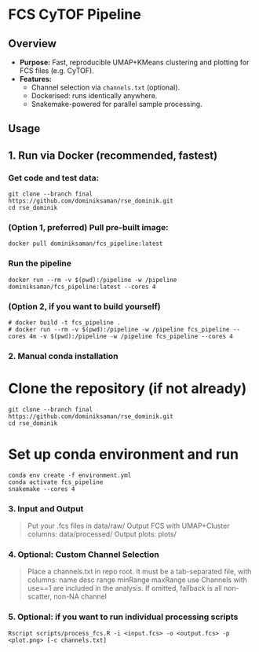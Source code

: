 # FCS CyTOF Pipeline

## Overview

- **Purpose:** Fast, reproducible UMAP+KMeans clustering and plotting for FCS files (e.g. CyTOF).
- **Features:** 
  - Channel selection via `channels.txt` (optional).
  - Dockerised: runs identically anywhere.
  - Snakemake-powered for parallel sample processing.

## Usage

## 1. Run via Docker (recommended, fastest)

### Get code and test data:
```
git clone --branch final https://github.com/dominiksaman/rse_dominik.git
cd rse_dominik
```

### (Option 1, preferred) Pull pre-built image:
```
docker pull dominiksaman/fcs_pipeline:latest
```

### Run the pipeline
```
docker run --rm -v $(pwd):/pipeline -w /pipeline dominiksaman/fcs_pipeline:latest --cores 4
```

### (Option 2, if you want to build yourself)
```
# docker build -t fcs_pipeline .
# docker run --rm -v $(pwd):/pipeline -w /pipeline fcs_pipeline --cores 4m -v $(pwd):/pipeline -w /pipeline fcs_pipeline --cores 4
```

### 2. **Manual conda installation**

# Clone the repository (if not already)
```
git clone --branch final https://github.com/dominiksaman/rse_dominik.git
cd rse_dominik
```


# Set up conda environment and run
```
conda env create -f environment.yml
conda activate fcs_pipeline
snakemake --cores 4
```

### 3.  **Input and Output**

> Put your .fcs files in data/raw/
> Output FCS with UMAP+Cluster columns: data/processed/
> Output plots: plots/

### 4. **Optional: Custom Channel Selection**
> Place a channels.txt in repo root. It must be a tab-separated file, with columns:
name    desc    range    minRange    maxRange    use
> Channels with use==1 are included in the analysis.
> If omitted, fallback is all non-scatter, non-NA channel

### 5. **Optional: if you want to run individual processing scripts**
```
Rscript scripts/process_fcs.R -i <input.fcs> -o <output.fcs> -p <plot.png> [-c channels.txt]
```



